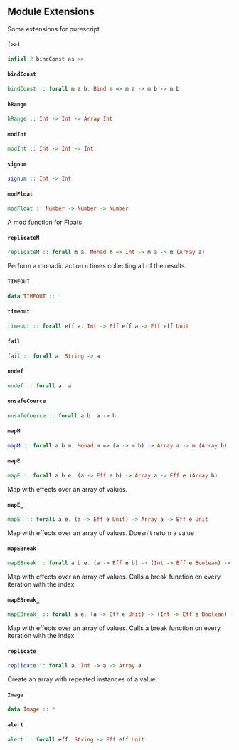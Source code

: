 ## Module Extensions

Some extensions for purescript

#### `(>>)`

``` purescript
infixl 2 bindConst as >>
```

#### `bindConst`

``` purescript
bindConst :: forall m a b. Bind m => m a -> m b -> m b
```

#### `hRange`

``` purescript
hRange :: Int -> Int -> Array Int
```

#### `modInt`

``` purescript
modInt :: Int -> Int -> Int
```

#### `signum`

``` purescript
signum :: Int -> Int
```

#### `modFloat`

``` purescript
modFloat :: Number -> Number -> Number
```

A mod function for Floats

#### `replicateM`

``` purescript
replicateM :: forall m a. Monad m => Int -> m a -> m (Array a)
```

Perform a monadic action `n` times collecting all of the results.

#### `TIMEOUT`

``` purescript
data TIMEOUT :: !
```

#### `timeout`

``` purescript
timeout :: forall eff a. Int -> Eff eff a -> Eff eff Unit
```

#### `fail`

``` purescript
fail :: forall a. String -> a
```

#### `undef`

``` purescript
undef :: forall a. a
```

#### `unsafeCoerce`

``` purescript
unsafeCoerce :: forall a b. a -> b
```

#### `mapM`

``` purescript
mapM :: forall a b m. Monad m => (a -> m b) -> Array a -> m (Array b)
```

#### `mapE`

``` purescript
mapE :: forall a b e. (a -> Eff e b) -> Array a -> Eff e (Array b)
```

Map with effects over an array of values.

#### `mapE_`

``` purescript
mapE_ :: forall a e. (a -> Eff e Unit) -> Array a -> Eff e Unit
```

Map with effects over an array of values. Doesn't return a value

#### `mapEBreak`

``` purescript
mapEBreak :: forall a b e. (a -> Eff e b) -> (Int -> Eff e Boolean) -> Array a -> Eff e (Array b)
```

Map with effects over an array of values. Calls a break function on every iteration with the index.

#### `mapEBreak_`

``` purescript
mapEBreak_ :: forall a e. (a -> Eff e Unit) -> (Int -> Eff e Boolean) -> Array a -> Eff e Unit
```

Map with effects over an array of values. Calls a break function on every iteration with the index.

#### `replicate`

``` purescript
replicate :: forall a. Int -> a -> Array a
```

Create an array with repeated instances of a value.

#### `Image`

``` purescript
data Image :: *
```

#### `alert`

``` purescript
alert :: forall eff. String -> Eff eff Unit
```


